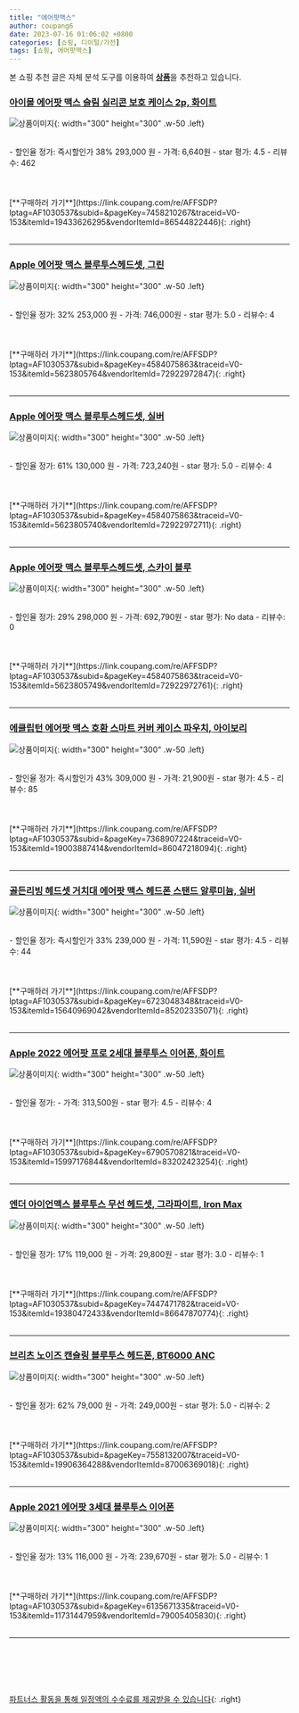 ```yaml
---
title: "에어팟맥스"
author: coupang6
date: 2023-07-16 01:06:02 +0800
categories: [쇼핑, 디이털/가전]
tags: [쇼핑, 에어팟맥스]
---
```


본 쇼핑 추천 글은 자체 분석 도구를 이용하여 [**상품**](https://link.coupang.com/a/bao1ui)을 추천하고 있습니다.

### [아이몰 에어팟 맥스 슬림 실리콘 보호 케이스 2p, 화이트](https://link.coupang.com/re/AFFSDP?lptag=AF1030537&subid=&pageKey=7458210267&traceid=V0-153&itemId=19433626295&vendorItemId=86544822446)

![상품이미지](https://thumbnail6.coupangcdn.com/thumbnails/remote/230x230ex/image/rs_quotation_api/tbv7g6gl/c954a5f82d82403b9549435d1aeebf4e.jpg){: width="300" height="300" .w-50 .left}


<br>
- 할인율 정가: 즉시할인가 38%  293,000   원
- 가격: 6,640원
- star 평가: 4.5
- 리뷰수: 462
<br>
<br>
<br>
<br>
[**구매하러 가기**](https://link.coupang.com/re/AFFSDP?lptag=AF1030537&subid=&pageKey=7458210267&traceid=V0-153&itemId=19433626295&vendorItemId=86544822446){: .right}
<br>
<br>

---

### [Apple 에어팟 맥스 블루투스헤드셋, 그린](https://link.coupang.com/re/AFFSDP?lptag=AF1030537&subid=&pageKey=4584075863&traceid=V0-153&itemId=5623805764&vendorItemId=72922972847)

![상품이미지](https://thumbnail9.coupangcdn.com/thumbnails/remote/230x230ex/image/retail/images/2223265182127-5b60b976-d56b-4e8a-ac18-e96942977bdb.jpg){: width="300" height="300" .w-50 .left}


<br>
- 할인율 정가: 32%  253,000   원
- 가격: 746,000원
- star 평가: 5.0
- 리뷰수: 4
<br>
<br>
<br>
<br>
[**구매하러 가기**](https://link.coupang.com/re/AFFSDP?lptag=AF1030537&subid=&pageKey=4584075863&traceid=V0-153&itemId=5623805764&vendorItemId=72922972847){: .right}
<br>
<br>

---

### [Apple 에어팟 맥스 블루투스헤드셋, 실버](https://link.coupang.com/re/AFFSDP?lptag=AF1030537&subid=&pageKey=4584075863&traceid=V0-153&itemId=5623805740&vendorItemId=72922972711)

![상품이미지](https://thumbnail6.coupangcdn.com/thumbnails/remote/230x230ex/image/retail/images/218005008681-0735e1ea-25ea-4d80-b172-74d4cfee0812.jpg){: width="300" height="300" .w-50 .left}


<br>
- 할인율 정가: 61%  130,000   원
- 가격: 723,240원
- star 평가: 5.0
- 리뷰수: 4
<br>
<br>
<br>
<br>
[**구매하러 가기**](https://link.coupang.com/re/AFFSDP?lptag=AF1030537&subid=&pageKey=4584075863&traceid=V0-153&itemId=5623805740&vendorItemId=72922972711){: .right}
<br>
<br>

---

### [Apple 에어팟 맥스 블루투스헤드셋, 스카이 블루](https://link.coupang.com/re/AFFSDP?lptag=AF1030537&subid=&pageKey=4584075863&traceid=V0-153&itemId=5623805749&vendorItemId=72922972761)

![상품이미지](https://thumbnail7.coupangcdn.com/thumbnails/remote/230x230ex/image/retail/images/183201901284-847fb913-2a07-4489-b8af-5e7c4bb5740f.jpg){: width="300" height="300" .w-50 .left}


<br>
- 할인율 정가: 29%  298,000   원
- 가격: 692,790원
- star 평가: No data
- 리뷰수: 0
<br>
<br>
<br>
<br>
[**구매하러 가기**](https://link.coupang.com/re/AFFSDP?lptag=AF1030537&subid=&pageKey=4584075863&traceid=V0-153&itemId=5623805749&vendorItemId=72922972761){: .right}
<br>
<br>

---

### [에클립턴 에어팟 맥스 호환 스마트 커버 케이스 파우치, 아이보리](https://link.coupang.com/re/AFFSDP?lptag=AF1030537&subid=&pageKey=7368907224&traceid=V0-153&itemId=19003887414&vendorItemId=86047218094)

![상품이미지](https://thumbnail7.coupangcdn.com/thumbnails/remote/230x230ex/image/vendor_inventory/34d5/ca14e7722039b0cf04c1abba66c5753331d66bc81d6de44b10e113bcb30c.jpg){: width="300" height="300" .w-50 .left}


<br>
- 할인율 정가: 즉시할인가 43%  309,000   원
- 가격: 21,900원
- star 평가: 4.5
- 리뷰수: 85
<br>
<br>
<br>
<br>
[**구매하러 가기**](https://link.coupang.com/re/AFFSDP?lptag=AF1030537&subid=&pageKey=7368907224&traceid=V0-153&itemId=19003887414&vendorItemId=86047218094){: .right}
<br>
<br>

---

### [골든리빙 헤드셋 거치대 에어팟 맥스 헤드폰 스탠드 알루미늄, 실버](https://link.coupang.com/re/AFFSDP?lptag=AF1030537&subid=&pageKey=6723048348&traceid=V0-153&itemId=15640969042&vendorItemId=85202335071)

![상품이미지](https://thumbnail8.coupangcdn.com/thumbnails/remote/230x230ex/image/vendor_inventory/f516/3429e962ea39d6a3e2218143da43c2a60151193471f09287bc52a568ae6a.jpeg){: width="300" height="300" .w-50 .left}


<br>
- 할인율 정가: 즉시할인가 33%  239,000   원
- 가격: 11,590원
- star 평가: 4.5
- 리뷰수: 44
<br>
<br>
<br>
<br>
[**구매하러 가기**](https://link.coupang.com/re/AFFSDP?lptag=AF1030537&subid=&pageKey=6723048348&traceid=V0-153&itemId=15640969042&vendorItemId=85202335071){: .right}
<br>
<br>

---

### [Apple 2022 에어팟 프로 2세대 블루투스 이어폰, 화이트](https://link.coupang.com/re/AFFSDP?lptag=AF1030537&subid=&pageKey=6790570821&traceid=V0-153&itemId=15997176844&vendorItemId=83202423254)

![상품이미지](https://thumbnail7.coupangcdn.com/thumbnails/remote/230x230ex/image/retail/images/2022/09/21/15/3/33936cab-016e-41a1-bc44-94cdfffe0a5e.jpg){: width="300" height="300" .w-50 .left}


<br>
- 할인율 정가: 
- 가격: 313,500원
- star 평가: 4.5
- 리뷰수: 4
<br>
<br>
<br>
<br>
[**구매하러 가기**](https://link.coupang.com/re/AFFSDP?lptag=AF1030537&subid=&pageKey=6790570821&traceid=V0-153&itemId=15997176844&vendorItemId=83202423254){: .right}
<br>
<br>

---

### [엔더 아이언맥스 블루투스 무선 헤드셋, 그라파이트, Iron Max](https://link.coupang.com/re/AFFSDP?lptag=AF1030537&subid=&pageKey=7447471782&traceid=V0-153&itemId=19380472433&vendorItemId=86647870774)

![상품이미지](https://thumbnail9.coupangcdn.com/thumbnails/remote/230x230ex/image/rs_quotation_api/h9zjgwwf/74dcf2029e6d4ebb81541416220b69fb.jpg){: width="300" height="300" .w-50 .left}


<br>
- 할인율 정가: 17%  119,000   원
- 가격: 29,800원
- star 평가: 3.0
- 리뷰수: 1
<br>
<br>
<br>
<br>
[**구매하러 가기**](https://link.coupang.com/re/AFFSDP?lptag=AF1030537&subid=&pageKey=7447471782&traceid=V0-153&itemId=19380472433&vendorItemId=86647870774){: .right}
<br>
<br>

---

### [브리츠 노이즈 캔슬링 블루투스 헤드폰, BT6000 ANC](https://link.coupang.com/re/AFFSDP?lptag=AF1030537&subid=&pageKey=7558132007&traceid=V0-153&itemId=19906364288&vendorItemId=87006369018)

![상품이미지](https://thumbnail10.coupangcdn.com/thumbnails/remote/230x230ex/image/retail/images/2023/08/28/9/8/2ffecb65-fa35-4c17-b791-b907d184fb6c.jpg){: width="300" height="300" .w-50 .left}


<br>
- 할인율 정가: 62%  79,000   원
- 가격: 249,000원
- star 평가: 5.0
- 리뷰수: 2
<br>
<br>
<br>
<br>
[**구매하러 가기**](https://link.coupang.com/re/AFFSDP?lptag=AF1030537&subid=&pageKey=7558132007&traceid=V0-153&itemId=19906364288&vendorItemId=87006369018){: .right}
<br>
<br>

---

### [Apple 2021 에어팟 3세대 블루투스 이어폰](https://link.coupang.com/re/AFFSDP?lptag=AF1030537&subid=&pageKey=6135671335&traceid=V0-153&itemId=11731447959&vendorItemId=79005405830)

![상품이미지](https://thumbnail7.coupangcdn.com/thumbnails/remote/230x230ex/image/retail/images/7093037451552247-2a67e10a-1d1c-43fa-b170-36000eebcd6f.jpg){: width="300" height="300" .w-50 .left}


<br>
- 할인율 정가: 13%  116,000   원
- 가격: 239,670원
- star 평가: 5.0
- 리뷰수: 1
<br>
<br>
<br>
<br>
[**구매하러 가기**](https://link.coupang.com/re/AFFSDP?lptag=AF1030537&subid=&pageKey=6135671335&traceid=V0-153&itemId=11731447959&vendorItemId=79005405830){: .right}
<br>
<br>

---
<br><br><br><br><br> [파트너스 활동을 통해 일정액의 수수료를 제공받을 수 있습니다](https://link.coupang.com/a/bao1ui){: .right}